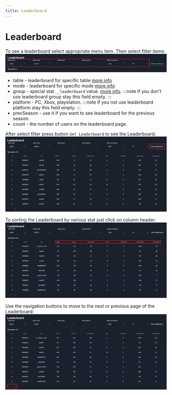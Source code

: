 ```yaml
---
title: Leaderboard
---
```


# Leaderboard
To see a leaderboard select appropriate menu item. Then select filter items:  
![Leaderboard filters](./images/lb-filters.png)

* table - leaderboard for specific table [more info](../configs-format/tables-config-format)
* mode - leaderboard for specific mode [more info](../configs-format/modes-config-format)
* group - special stat `__leaderboard` value. [more info](../configs-format/stats-config-format#leaderboard-group).
  :::note
  If you don't use leaderboard group stay this field empty.
  :::
* platform - PC, Xbox, playstation.
  :::note
  If you not use leaderboard platform stay this field empty.
  :::
* prevSeason - use it if you want to see leaderboard for the previous season.
* count - the number of users on the leaderboard page.

After select filter press button `Get Leaderboard` to see the Leaderboard:  
![Get Leaderboard](./images/lb-get.png)

To sorting the Leaderboard by various stat just click on column header:  
![Sort Leaderboard](./images/lb-sorting.png)

Use the navigation buttons to move to the next or previous page of the Leaderboard:  
![Leaderboard pages](./images/lb-pages.png)
